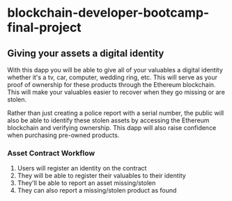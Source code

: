 # blockchain-developer-bootcamp-final-project

## Giving your assets a digital identity

With this dapp you will be able to give all of your valuables a digital identity whether it's a tv, car, computer, wedding ring, etc. This will serve as your proof of ownership for these products through the Ethereum blockchain. This will make your valuables easier to recover when they go missing or are stolen. 

Rather than just creating a police report with a serial number, the public will also be able to identify these stolen assets by accessing the Ethereum blockchain and verifying ownership. This dapp will also raise confidence when purchasing pre-owned products.

### Asset Contract Workflow
1. Users will register an identity on the contract
1. They will be able to register their valuables to their identity
1. They'll be able to report an asset missing/stolen
1. They can also report a missing/stolen product as found
